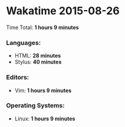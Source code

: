 # Wakatime 2015-08-26

Time Total: **1 hours 9 minutes**

### Languages:
- HTML: **28 minutes** 
- Stylus: **40 minutes** 

### Editors:
- Vim: **1 hours 9 minutes** 

### Operating Systems:
- Linux: **1 hours 9 minutes** 

